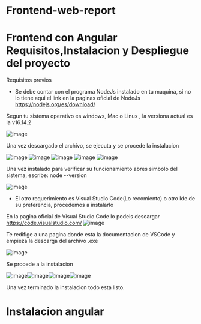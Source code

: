 # Frontend-web-report
# Frontend con Angular  Requisitos,Instalacion y Despliegue del proyecto

Requisitos previos

- Se debe contar con el programa NodeJs instalado en tu maquina, si no lo tiene aqui el link en la paginas oficial de NodeJs
https://nodejs.org/es/download/

Segun tu sistema operativo es windows, Mac o Linux , la versiona actual es la v16.14.2

![image](https://user-images.githubusercontent.com/70036764/163631938-9f194125-a790-42a2-809c-d9cbabbc7ce0.png)

Una vez descargado el archivo, se ejecuta y se procede la instalacion

![image](https://user-images.githubusercontent.com/70036764/163632125-711ad9e5-89ee-4a11-902e-8a5aae9b8c69.png)
![image](https://user-images.githubusercontent.com/70036764/163632179-74ff76a9-a6ea-4a79-84d9-01fe249f1ce6.png)
![image](https://user-images.githubusercontent.com/70036764/163632277-2d9babee-d361-4776-884f-43b00da24925.png)
![image](https://user-images.githubusercontent.com/70036764/163634397-c41a7c76-eaa5-4c6f-8d90-bfdcb5e94da5.png)
![image](https://user-images.githubusercontent.com/70036764/163634424-1a7f81f7-d8ca-4f9d-8cec-f788e33aff8e.png)

Una vez instalado para verificar su funcionamiento abres simbolo del sistema, escribe:   node --version

![image](https://user-images.githubusercontent.com/70036764/163634699-2a7c61ab-34d6-444b-909d-60bbd1d8d747.png)

- El otro requerimiento es Visual Studio Code(Lo recomiento) o otro Ide de su preferencia, procedemos a instalarlo

En la pagina oficial de Visual Studio Code lo podeis descargar  https://code.visualstudio.com/
![image](https://user-images.githubusercontent.com/70036764/163635040-13a18554-da5f-4df6-ac16-ac08d44db0f6.png)

Te redifige a una pagina donde esta la documentacion de VSCode y empieza la descarga del archivo .exe

![image](https://user-images.githubusercontent.com/70036764/163635647-56ef37c0-fdcc-47b3-a4a8-89d7a2ae2a4b.png)

Se procede a la instalacion 

![image](https://user-images.githubusercontent.com/70036764/163636028-f857c152-312c-438a-9f30-553a034ec649.png)![image](https://user-images.githubusercontent.com/70036764/163636078-a350d1f7-f235-4df2-9abd-8076ea3df1c7.png)![image](https://user-images.githubusercontent.com/70036764/163654929-50278186-7ba3-41d0-879e-66e65adc2a8d.png)![image](https://user-images.githubusercontent.com/70036764/163655560-5fbca816-887d-4222-958d-c63ef934810c.png)

Una vez terminado la instalacion todo esta listo.

# Instalacion angular




